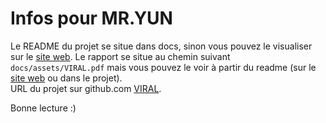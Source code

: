 # Infos pour MR.YUN

Le README du projet se situe dans docs, sinon vous pouvez le visualiser sur le [site web](https://viral-ucbl1.github.io/).
Le rapport se situe au chemin suivant `docs/assets/VIRAL.pdf` mais vous pouvez le voir à partir du readme (sur le [site web](https://viral-ucbl1.github.io/) ou dans le projet).  
URL du projet sur github.com [VIRAL](https://github.com/VIRAL-UCBL1/VIRAL).  

Bonne lecture :)

